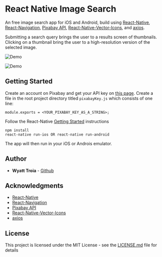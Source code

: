 # React Native Image Search

An free image search app for iOS and Android, build using [React-Native](https://facebook.github.io/react-native/), [React-Navigation](https://reactnavigation.org/en/), [Pixabay API](https://pixabay.com/api/docs/), [React-Native-Vector-Icons](https://github.com/oblador/react-native-vector-icons), and [axios](https://github.com/axios/axios). 

Submitting a search query brings the user to a results screen of thumbnails. Clicking on a thumbnail bring the user to a high-resolution version of the selected image.

![Demo](https://imgur.com/UFjUtAb.gif)

![Demo](https://imgur.com/nzMwxGw.gif)



## Getting Started

Create an account on Pixabay and get your API key on [this page](https://pixabay.com/api/docs/). Create a file in the root project directory titled `pixabayKey.js` which consists of one line:
```
module.exports = <YOUR_PIXABAY_KEY_AS_A_STRING>;
```

Follow the React-Native [Getting Started](https://facebook.github.io/react-native/docs/getting-started) instructions

```
npm install
react-native run-ios OR react-native run-android
```
The app will then run in your iOS or Androis emulator.

## Author

- **Wyatt Troia** - [Github](https://github.com/wyatt-troia)

## Acknowledgments

- [React-Native](https://facebook.github.io/react-native/)
- [React-Navigation](https://reactnavigation.org/en/)
- [Pixabay API](https://pixabay.com/api/docs/)
- [React-Native-Vector-Icons](https://github.com/oblador/react-native-vector-icons)
- [axios](https://github.com/axios/axios)

## License

This project is licensed under the MIT License - see the [LICENSE.md](https://github.com/wyatt-troia/reactNativeImageSearch/blob/master/LICENSE) file for details
